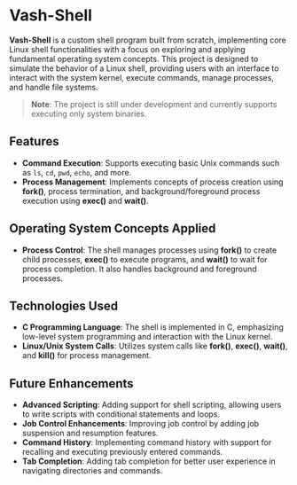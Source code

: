 # Vash-Shell

**Vash-Shell** is a custom shell program built from scratch, implementing core Linux shell functionalities with a focus on exploring and applying fundamental operating system concepts. This project is designed to simulate the behavior of a Linux shell, providing users with an interface to interact with the system kernel, execute commands, manage processes, and handle file systems.

> **Note**: The project is still under development and currently supports executing only system binaries.

## Features

- **Command Execution**: Supports executing basic Unix commands such as `ls`, `cd`, `pwd`, `echo`, and more.
- **Process Management**: Implements concepts of process creation using **fork()**, process termination, and background/foreground process execution using **exec()** and **wait()**.

## Operating System Concepts Applied

- **Process Control**: The shell manages processes using **fork()** to create child processes, **exec()** to execute programs, and **wait()** to wait for process completion. It also handles background and foreground processes.

## Technologies Used

- **C Programming Language**: The shell is implemented in C, emphasizing low-level system programming and interaction with the Linux kernel.
- **Linux/Unix System Calls**: Utilizes system calls like **fork()**, **exec()**, **wait()**, and **kill()** for process management.

## Future Enhancements

- **Advanced Scripting**: Adding support for shell scripting, allowing users to write scripts with conditional statements and loops.
- **Job Control Enhancements**: Improving job control by adding job suspension and resumption features.
- **Command History**: Implementing command history with support for recalling and executing previously entered commands.
- **Tab Completion**: Adding tab completion for better user experience in navigating directories and commands.
